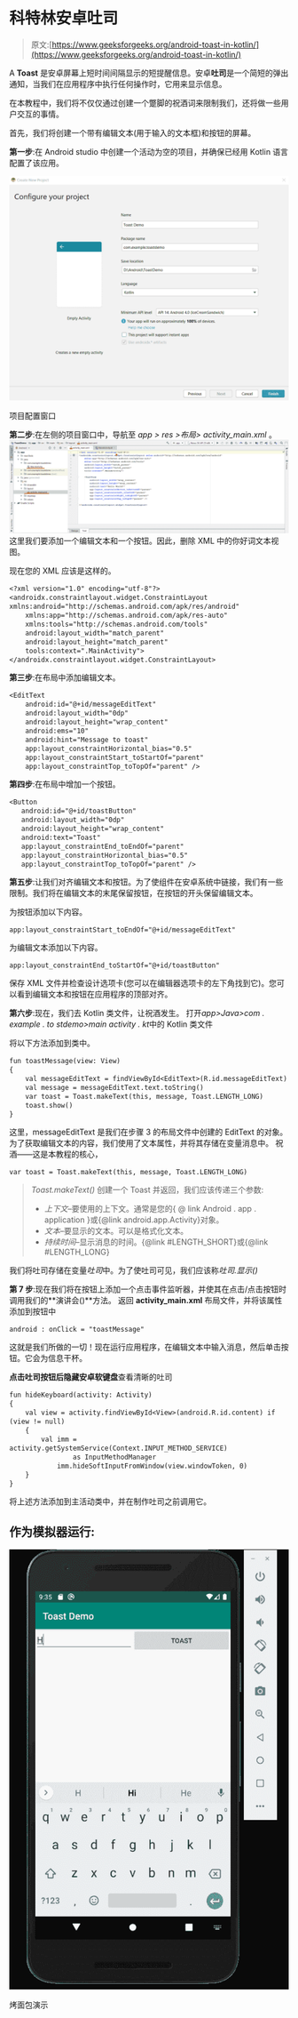 # 科特林安卓吐司

> 原文:[https://www.geeksforgeeks.org/android-toast-in-kotlin/](https://www.geeksforgeeks.org/android-toast-in-kotlin/)

A **Toast** 是安卓屏幕上短时间间隔显示的短提醒信息。安卓**吐司**是一个简短的弹出通知，当我们在应用程序中执行任何操作时，它用来显示信息。

在本教程中，我们将不仅仅通过创建一个蹩脚的祝酒词来限制我们，还将做一些用户交互的事情。

首先，我们将创建一个带有编辑文本(用于输入的文本框)和按钮的屏幕。

**第一步**:在 Android studio 中创建一个活动为空的项目，并确保已经用 Kotlin 语言配置了该应用。

![Configure-Project](img/ab8b1acdb6a529c8d02d268c121ba02a.png)

项目配置窗口

**第二步**:在左侧的项目窗口中，导航至 *app > res >布局> activity_main.xml* 。
![Main-Activity](img/eb77edc3d753f4e58002bc9c000fdf5f.png)
这里我们要添加一个编辑文本和一个按钮。因此，删除 XML 中的你好词文本视图。

现在您的 XML 应该是这样的。

```
<?xml version="1.0" encoding="utf-8"?>
<androidx.constraintlayout.widget.ConstraintLayout xmlns:android="http://schemas.android.com/apk/res/android"
    xmlns:app="http://schemas.android.com/apk/res-auto"
    xmlns:tools="http://schemas.android.com/tools"
    android:layout_width="match_parent"
    android:layout_height="match_parent"
    tools:context=".MainActivity">
</androidx.constraintlayout.widget.ConstraintLayout>
```

**第三步**:在布局中添加编辑文本。

```
<EditText
    android:id="@+id/messageEditText"
    android:layout_width="0dp"
    android:layout_height="wrap_content"
    android:ems="10"
    android:hint="Message to toast"
    app:layout_constraintHorizontal_bias="0.5"
    app:layout_constraintStart_toStartOf="parent"
    app:layout_constraintTop_toTopOf="parent" />
```

**第四步**:在布局中增加一个按钮。

```
<Button
   android:id="@+id/toastButton"
   android:layout_width="0dp"
   android:layout_height="wrap_content"
   android:text="Toast"
   app:layout_constraintEnd_toEndOf="parent"
   app:layout_constraintHorizontal_bias="0.5"
   app:layout_constraintTop_toTopOf="parent" />
```

**第五步**:让我们对齐编辑文本和按钮。为了使组件在安卓系统中链接，我们有一些限制。我们将在编辑文本的末尾保留按钮，在按钮的开头保留编辑文本。

为按钮添加以下内容。

```
app:layout_constraintStart_toEndOf="@+id/messageEditText"
```

为编辑文本添加以下内容。

```
app:layout_constraintEnd_toStartOf="@+id/toastButton"
```

保存 XML 文件并检查设计选项卡(您可以在编辑器选项卡的左下角找到它)。您可以看到编辑文本和按钮在应用程序的顶部对齐。

**第六步**:现在，我们去 Kotlin 类文件，让祝酒发生。
打开*app>Java>com . example . to stdemo>main activity . kt*中的 Kotlin 类文件

将以下方法添加到类中。

```
fun toastMessage(view: View)
{
    val messageEditText = findViewById<EditText>(R.id.messageEditText)
    val message = messageEditText.text.toString()
    var toast = Toast.makeText(this, message, Toast.LENGTH_LONG)
    toast.show()
}
```

这里，messageEditText 是我们在步骤 3 的布局文件中创建的 EditText 的对象。为了获取编辑文本的内容，我们使用了文本属性，并将其存储在变量消息中。
祝酒——这是本教程的核心，

```
var toast = Toast.makeText(this, message, Toast.LENGTH_LONG)
```

> *Toast.makeText()* 创建一个 Toast 并返回，我们应该传递三个参数:
> 
> *   *上下文*–要使用的上下文。通常是您的{ @ link Android . app . application }或{@link android.app.Activity}对象。
> *   *文本*–要显示的文本。可以是格式化文本。
> *   *持续时间*–显示消息的时间。{@link #LENGTH_SHORT}或{@link #LENGTH_LONG}

我们将吐司存储在变量*吐司*中。为了使吐司可见，我们应该称*吐司.显示()*

**第 7 步**:现在我们将在按钮上添加一个点击事件监听器，并使其在点击/点击按钮时调用我们的**演讲会()**方法。
返回 **activity_main.xml** 布局文件，并将该属性添加到按钮中

```
android : onClick = "toastMessage"
```

这就是我们所做的一切！现在运行应用程序，在编辑文本中输入消息，然后单击按钮。它会为信息干杯。

**点击吐司按钮后隐藏安卓软键盘**查看清晰的吐司

```
fun hideKeyboard(activity: Activity)
{
    val view = activity.findViewById<View>(android.R.id.content) if (view != null)
    {
        val imm = activity.getSystemService(Context.INPUT_METHOD_SERVICE)
                as InputMethodManager
            imm.hideSoftInputFromWindow(view.windowToken, 0)
    }
}
```

将上述方法添加到主活动类中，并在制作吐司之前调用它。

## 作为模拟器运行:

![Toast-demo](img/9e9e69720f9b2ef70a9aa0bb86a2436e.png)

烤面包演示